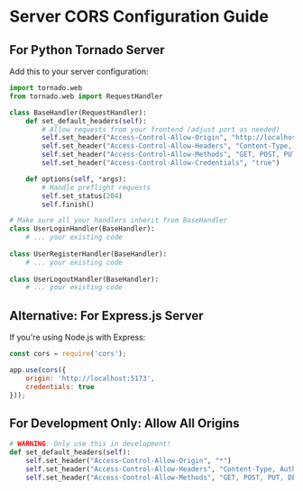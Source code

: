 # Server CORS Configuration Guide

## For Python Tornado Server

Add this to your server configuration:

```python
import tornado.web
from tornado.web import RequestHandler

class BaseHandler(RequestHandler):
    def set_default_headers(self):
        # Allow requests from your frontend (adjust port as needed)
        self.set_header("Access-Control-Allow-Origin", "http://localhost:5173")
        self.set_header("Access-Control-Allow-Headers", "Content-Type, Authorization")
        self.set_header("Access-Control-Allow-Methods", "GET, POST, PUT, DELETE, OPTIONS")
        self.set_header("Access-Control-Allow-Credentials", "true")

    def options(self, *args):
        # Handle preflight requests
        self.set_status(204)
        self.finish()

# Make sure all your handlers inherit from BaseHandler
class UserLoginHandler(BaseHandler):
    # ... your existing code
    
class UserRegisterHandler(BaseHandler):
    # ... your existing code
    
class UserLogoutHandler(BaseHandler):
    # ... your existing code
```

## Alternative: For Express.js Server

If you're using Node.js with Express:

```javascript
const cors = require('cors');

app.use(cors({
    origin: 'http://localhost:5173',
    credentials: true
}));
```

## For Development Only: Allow All Origins

```python
# WARNING: Only use this in development!
def set_default_headers(self):
    self.set_header("Access-Control-Allow-Origin", "*")
    self.set_header("Access-Control-Allow-Headers", "Content-Type, Authorization")
    self.set_header("Access-Control-Allow-Methods", "GET, POST, PUT, DELETE, OPTIONS")
```
